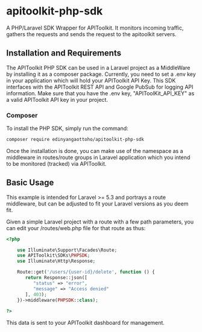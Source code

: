 # apitoolkit-php-sdk
A PHP/Laravel SDK Wrapper for APIToolkit. It monitors incoming traffic, gathers the requests and sends the request to the apitoolkit servers.

## Installation and Requirements
The APIToolkit PHP SDK can be used in a Laravel project as a MiddleWare by installing it as a composer package. Currently, you need to set a .env key in your application which will hold your APIToolkit API Key. This SDK interfaces with the APIToolkit REST API and Google PubSub for logging API information.
Make sure that you have the .env key, "APIToolKit_API_KEY" as a valid APIToolkit API key in your project.

### Composer
To install the PHP SDK, simply run the command:
```bash
composer require edinyangaottoho/apitoolkit-php-sdk
```
Once the installation is done, you can make use of the namespace as a middleware in routes/route groups in Laravel application which you intend to be monitored (tracked) via APIToolkit.

## Basic Usage
This example is intended for Laravel >= 5.3 and portrays a route middleware, but can be adjusted to fit your Laravel versions as you deem fit.

Given a simple Laravel project with a route with a few path parameters, you can edit your /routes/web.php file for that route as thus:
```php
<?php

    use Illuminate\Support\Facades\Route;
    use APIToolkit\SDKs\PHPSDK;
    use Illuminate\Http\Response;

    Route::get('/users/{user-id}/delete', function () {
       return Response::json([
          "status" => "error",
          "message" => "Access denied"
       ], 403);
    })->middleware(PHPSDK::class);
    
?>
```
This data is sent to your APIToolkit dashboard for management.
